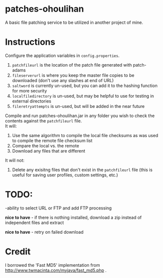 # patches-ohoulihan
A basic file patching service to be utilized in another project of mine.

# Instructions
Configure the application variables in `config.properties`.
1. `patchfileurl` is the location of the patch file generated with patch-adams
2. `fileserverurl` is where you keep the master file copies to be downloaded (don't use any slashes at end of URL)
3. `saltword` is currently un-used, but you can add it to the hashing function for more security
4. `localfiledirectory` is un-used, but may be helpful to use for testing in external directories
5. `fileretryattempts` is un-used, but will be added in the near future

Compile and run patches-ohoulihan.jar in any folder you wish to check the contents against the `patchfileurl` file.  
It will:
1. Use the same algorithm to compile the local file checksums as was used to compile the remote file checksum list
2. Compare the local vs. the remote
3. Download any files that are different

It will not: 
1. Delete any exisitng files that don't exist in the `patchfileurl` file (this is useful for saving user profiles, custom settings, etc.)

# TODO:
-ability to select URL or FTP and add FTP processing

**nice to have** - if there is nothing installed, download a zip instead of independent files and extract

**nice to have** - retry on failed download

# Credit
I borrowed the 'Fast MD5' implementation from http://www.twmacinta.com/myjava/fast_md5.php .
